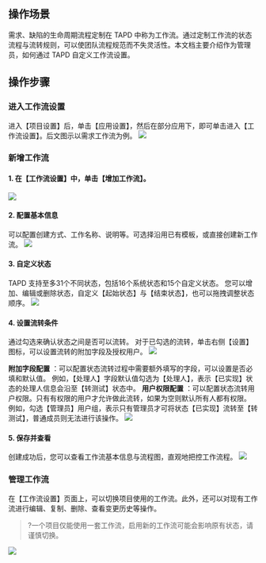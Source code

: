 ## 操作场景
需求、缺陷的生命周期流程定制在 TAPD 中称为工作流。通过定制工作流的状态流程与流转规则，可以使团队流程规范而不失灵活性。本文档主要介绍作为管理员，如何通过 TAPD 自定义工作流设置。



 

## 操作步骤
### 进入工作流设置
进入【项目设置】后，单击【应用设置】，然后在部分应用下，即可单击进入【工作流设置】。后文图示以需求工作流为例。
![](https://main.qcloudimg.com/raw/4f7dd865bb8ee335d6f0190e0a8681ac.png)


 

### 新增工作流
#### 1. 在【工作流设置】中，单击【增加工作流】。
![](https://main.qcloudimg.com/raw/2e03fd1ec1592bc784718c796ea36ce2.png)


#### 2. 配置基本信息
可以配置创建方式、工作名称、说明等。可选择沿用已有模板，或直接创建新工作流。
![](https://main.qcloudimg.com/raw/95e4ab3e1c39be53e6450cccc4b185db.png)


#### 3. 自定义状态
TAPD 支持至多31个不同状态，包括16个系统状态和15个自定义状态。
您可以增加、编辑或删除状态，自定义【起始状态】与【结束状态】，也可以拖拽调整状态顺序。
![](https://main.qcloudimg.com/raw/53bf60ac810336b0498412160a8d93e0.png)


#### 4. 设置流转条件
通过勾选来确认状态之间是否可以流转。
对于已勾选的流转，单击右侧【设置】图标，可以设置流转的附加字段及授权用户。
![](https://main.qcloudimg.com/raw/2ebfda78f0dcf5914b64b1322b9fb3c5.png)

**附加字段配置** ：可以配置状态流转过程中需要额外填写的字段，可以设置是否必填和默认值。
例如，【处理人】字段默认值勾选为【处理人】，表示【已实现】状态的处理人信息会沿至【转测试】状态中。
**用户权限配置** ：可以配置状态流转用户权限。只有有权限的用户才允许做此流转，如果为空则默认所有人都有权限。
例如，勾选【管理员】用户组，表示只有管理员才可将状态【已实现】流转至【转测试】，普通成员则无法进行该操作。
![](https://main.qcloudimg.com/raw/bdbb2f9df9851090140f815e9568dd25.png)


#### 5. 保存并查看
创建成功后，您可以查看工作流基本信息与流程图，直观地把控工作流程。
![](https://main.qcloudimg.com/raw/5433b6a0e1d94f3a06d92d96dbbccedf.png)



 

### 管理工作流
在【工作流设置】页面上，可以切换项目使用的工作流。此外，还可以对现有工作流进行编辑、复制、删除、查看变更历史等操作。

>?一个项目仅能使用一套工作流，启用新的工作流可能会影响原有状态，请谨慎切换。

![](https://main.qcloudimg.com/raw/13e9915f5723af74675a5af10501ac82.png)

